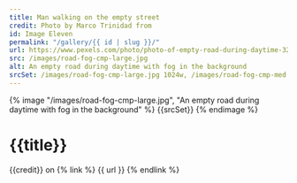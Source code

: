 ```yaml
---
title: Man walking on the empty street
credit: Photo by Marco Trinidad from
id: Image Eleven
permalink: "/gallery/{{ id | slug }}/"
url: https://www.pexels.com/photo/photo-of-empty-road-during-daytime-3295140/
src: /images/road-fog-cmp-large.jpg
alt: An empty road during daytime with fog in the background
srcSet: /images/road-fog-cmp-large.jpg 1024w, /images/road-fog-cmp-med.jpg 640w, /images/road-fog-cmp-small.jpg 320w
---
```


{% image "/images/road-fog-cmp-large.jpg", "An empty road during daytime with fog in the background" %}
{{srcSet}}
{% endimage %}

# {{title}}

{{credit}} on {% link %} {{ url }} {% endlink %}